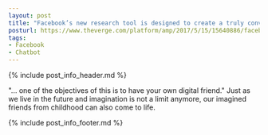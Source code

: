 ```yaml
---
layout: post
title: "Facebook’s new research tool is designed to create a truly conversational AI"
posturl: https://www.theverge.com/platform/amp/2017/5/15/15640886/facebook-parlai-chatbot-research-ai-chatbot
tags:
- Facebook
- Chatbot
---
```


{% include post_info_header.md %}

"... one of the objectives of this is to have your own digital friend." Just as we live in the future and imagination is not a limit anymore, our imagined friends from childhood can also come to life.

<!--more-->
{% include post_info_footer.md %}
